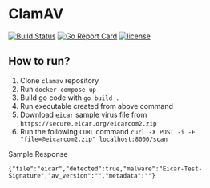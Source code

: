 # ClamAV
[![Build Status](https://travis-ci.org/B-V-R/clamav.svg?branch=master)](https://travis-ci.org/B-V-R/clamav)
[![Go Report Card](https://goreportcard.com/badge/github.com/B-V-R/clamav)](https://goreportcard.com/report/github.com/B-V-R/clamav)
[![license](https://img.shields.io/github/license/B-V-R/clamav.svg?style=flat-square)]()

## How to run?

1) Clone `clamav` repository
2) Run `docker-compose up`
3) Build go code with `go build .`
4) Run executable created from above command
5) Download `eicar` sample virus file from `https://secure.eicar.org/eicarcom2.zip`
6) Run the following `CURL` command
   `curl -X POST -i -F "file=@eicarcom2.zip" localhost:8000/scan`

Sample Response

```{"file":"eicar","detected":true,"malware":"Eicar-Test-Signature","av_version":"","metadata":""}```
